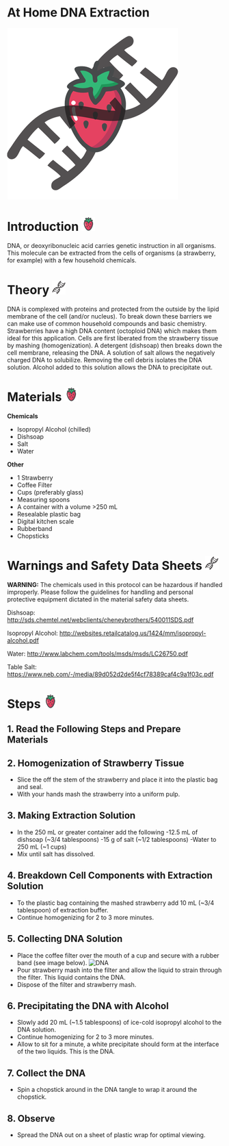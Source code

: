 # **At Home DNA Extraction**

![DNA](images/strawberry2.png)


# Introduction ![DNA](images/icon.png)
DNA, or deoxyribonucleic acid carries genetic instruction in all organisms. This molecule can be extracted from the cells of organisms (a strawberry, for example) with a few household chemicals.

# Theory ![DNA](images/icon2.png)
DNA is complexed with proteins and protected from the outside by the lipid membrane of the cell (and/or nucleus). To break down these barriers we can make use of common household compounds and basic chemistry.
Strawberries have a high DNA content (octoploid DNA) which makes them ideal for this application. Cells are first liberated from the strawberry tissue by mashing (homogenization). A detergent (dishsoap) then breaks down the cell membrane, releasing the DNA. A solution of salt allows the negatively charged DNA to solubilize. Removing the cell debris isolates the DNA solution. Alcohol added to this solution allows the DNA to precipitate out. 

# Materials ![DNA](images/icon.png)
**Chemicals**
* Isopropyl Alcohol (chilled) 
* Dishsoap
* Salt
* Water

**Other**
* 1 Strawberry
* Coffee Filter
* Cups (preferably glass)
* Measuring spoons
* A container with a volume >250 mL
* Resealable plastic bag
* Digital kitchen scale
* Rubberband
* Chopsticks

# Warnings and Safety Data Sheets ![DNA](images/icon2.png)
**WARNING:** 
The chemicals used in this protocol can be hazardous if handled improperly. Please follow the guidelines for handling and personal protective equipment dictated in the material safety data sheets.

Dishsoap: http://sds.chemtel.net/webclients/cheneybrothers/540011SDS.pdf

Isopropyl Alcohol: http://websites.retailcatalog.us/1424/mm/isopropyl-alcohol.pdf

Water: http://www.labchem.com/tools/msds/msds/LC26750.pdf

Table Salt: https://www.neb.com/-/media/89d052d2de5f4cf78389caf4c9a1f03c.pdf

# Steps ![DNA](images/icon.png)
## 1.  Read the Following Steps and Prepare Materials
## 2. Homogenization of Strawberry Tissue
* Slice the off the stem of the strawberry and place it into the plastic bag and seal.
* With your hands mash the strawberry into a uniform pulp.

## 3. Making Extraction Solution
* In the 250 mL or greater container add the following
-12.5 mL of dishsoap (~3/4 tablespoons)
-15 g of salt (~1/2 tablespoons)
-Water to 250 mL (~1 cups)
* Mix until salt has dissolved.

## 4. Breakdown Cell Components with Extraction Solution
* To the plastic bag containing the mashed strawberry add 10 mL (~3/4 tablespoon) of extraction buffer.
* Continue homogenizing for 2 to 3 more minutes.

## 5. Collecting DNA Solution
* Place the coffee filter over the mouth of a cup and secure with a rubber band (see image below).
![DNA](https://3.bp.blogspot.com/_YuD30KrwFvA/R_jvZFAgk6I/AAAAAAAAAmM/-_CA9xImaoo/s400/Rubber+band+filter.JPG)
* Pour strawberry mash into the filter and allow the liquid to strain through the filter. This liquid contains the DNA.
* Dispose of the filter and strawberry mash.

## 6. Precipitating the DNA with Alcohol
* Slowly add 20 mL (~1.5 tablespoons) of ice-cold isopropyl alcohol to the DNA solution.
* Continue homogenizing for 2 to 3 more minutes.
* Allow to sit for a minute, a white precipitate should form at the interface of the two liquids. This is the DNA.

## 7. Collect the DNA
* Spin a chopstick around in the DNA tangle to wrap it around the chopstick.

## 8. Observe
* Spread the DNA out on a sheet of plastic wrap for optimal viewing.



